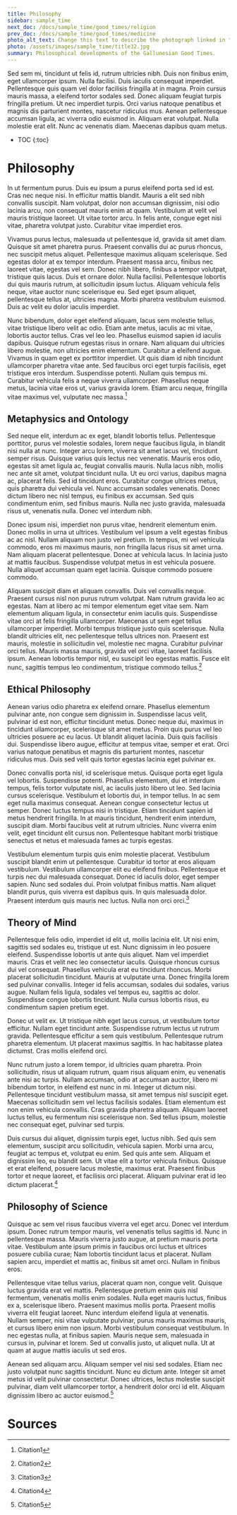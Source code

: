 ```yaml
---
title: Philosophy
sidebar: sample_time
next_doc: /docs/sample_time/good_times/religion
prev_doc: /docs/sample_time/good_times/medicine
photo_alt_text: Change this text to describe the photograph linked in "photo".
photo: /assets/images/sample_time/title32.jpg
summary: Philosophical developments of the Gallunesian Good Times.
---
```


Sed sem mi, tincidunt ut felis id, rutrum ultricies nibh. Duis non finibus enim, eget ullamcorper ipsum. Nulla facilisi. Duis iaculis consequat imperdiet. Pellentesque quis quam vel dolor facilisis fringilla at in magna. Proin cursus mauris massa, a eleifend tortor sodales sed. Donec aliquam feugiat turpis fringilla pretium. Ut nec imperdiet turpis. Orci varius natoque penatibus et magnis dis parturient montes, nascetur ridiculus mus. Aenean pellentesque accumsan ligula, ac viverra odio euismod in. Aliquam erat volutpat. Nulla molestie erat elit. Nunc ac venenatis diam. Maecenas dapibus quam metus. 

* TOC
{:toc}

# Philosophy

In ut fermentum purus. Duis eu ipsum a purus eleifend porta sed id est. Cras nec neque nisi. In efficitur mattis blandit. Mauris a elit sed nibh convallis suscipit. Nam volutpat, dolor non accumsan dignissim, nisi odio lacinia arcu, non consequat mauris enim at quam. Vestibulum at velit vel mauris tristique laoreet. Ut vitae tortor arcu. In felis ante, congue eget nisi vitae, pharetra volutpat justo. Curabitur vitae imperdiet eros.

Vivamus purus lectus, malesuada ut pellentesque id, gravida sit amet diam. Quisque sit amet pharetra purus. Praesent convallis dui ac purus rhoncus, nec suscipit metus aliquet. Pellentesque maximus aliquam scelerisque. Sed egestas dolor at ex tempor interdum. Praesent massa arcu, finibus nec laoreet vitae, egestas vel sem. Donec nibh libero, finibus a tempor volutpat, tristique quis lacus. Duis et ornare dolor. Nulla facilisi. Pellentesque lobortis dui quis mauris rutrum, at sollicitudin ipsum luctus. Aliquam vehicula felis neque, vitae auctor nunc scelerisque eu. Sed eget ipsum aliquet, pellentesque tellus at, ultricies magna. Morbi pharetra vestibulum euismod. Duis ac velit eu dolor iaculis imperdiet.

Nunc bibendum, dolor eget eleifend aliquam, lacus sem molestie tellus, vitae tristique libero velit ac odio. Etiam ante metus, iaculis ac mi vitae, lobortis auctor tellus. Cras vel leo leo. Phasellus euismod sapien id iaculis dapibus. Quisque rutrum egestas risus in ornare. Nam aliquam dui ultricies libero molestie, non ultricies enim elementum. Curabitur a eleifend augue. Vivamus in quam eget ex porttitor imperdiet. Ut quis diam id nibh tincidunt ullamcorper pharetra vitae ante. Sed faucibus orci eget turpis facilisis, eget tristique eros interdum. Suspendisse potenti. Nullam quis tempus mi. Curabitur vehicula felis a neque viverra ullamcorper. Phasellus neque metus, lacinia vitae eros ut, varius gravida lorem. Etiam arcu neque, fringilla vitae maximus vel, vulputate nec massa.[^1]

## Metaphysics and Ontology

Sed neque elit, interdum ac ex eget, blandit lobortis tellus. Pellentesque porttitor, purus vel molestie sodales, lorem neque faucibus ligula, in blandit nisi nulla at nunc. Integer arcu lorem, viverra sit amet lacus vel, tincidunt semper risus. Quisque varius quis lectus nec venenatis. Mauris eros odio, egestas sit amet ligula ac, feugiat convallis mauris. Nulla lacus nibh, mollis nec ante sit amet, volutpat tincidunt nulla. Ut eu orci varius, dapibus magna ac, placerat felis. Sed id tincidunt eros. Curabitur congue ultrices metus, quis pharetra dui vehicula vel. Nunc accumsan sodales venenatis. Donec dictum libero nec nisl tempus, eu finibus ex accumsan. Sed quis condimentum enim, sed finibus mauris. Nulla nec justo gravida, malesuada risus ut, venenatis nulla. Donec vel interdum nibh.

Donec ipsum nisi, imperdiet non purus vitae, hendrerit elementum enim. Donec mollis in urna ut ultrices. Vestibulum vel ipsum a velit egestas finibus ac ac nisl. Nullam aliquam non justo vel pretium. In tempus, mi vel vehicula commodo, eros mi maximus mauris, non fringilla lacus risus sit amet urna. Nam aliquam placerat pellentesque. Donec at vehicula lacus. In lacinia justo at mattis faucibus. Suspendisse volutpat metus in est vehicula posuere. Nulla aliquet accumsan quam eget lacinia. Quisque commodo posuere commodo.

Aliquam suscipit diam et aliquam convallis. Duis vel convallis neque. Praesent cursus nisl non purus rutrum volutpat. Nam rutrum gravida leo ac egestas. Nam at libero ac mi tempor elementum eget vitae sem. Nam elementum aliquam ligula, in consectetur enim iaculis quis. Suspendisse vitae orci at felis fringilla ullamcorper. Maecenas ut sem eget tellus ullamcorper imperdiet. Morbi tempus tristique justo quis scelerisque. Nulla blandit ultricies elit, nec pellentesque tellus ultrices non. Praesent est mauris, molestie in sollicitudin vel, molestie nec magna. Curabitur pulvinar orci tellus. Mauris massa mauris, gravida vel orci vitae, laoreet facilisis ipsum. Aenean lobortis tempor nisl, eu suscipit leo egestas mattis. Fusce elit nunc, sagittis tempus leo condimentum, tristique commodo tellus.[^2]

## Ethical Philosophy

Aenean varius odio pharetra ex eleifend ornare. Phasellus elementum pulvinar ante, non congue sem dignissim in. Suspendisse lacus velit, pulvinar id est non, efficitur tincidunt metus. Donec neque dui, maximus in tincidunt ullamcorper, scelerisque sit amet metus. Proin quis purus vel leo ultricies posuere ac eu lacus. Ut blandit aliquet lacinia. Duis quis facilisis dui. Suspendisse libero augue, efficitur at tempus vitae, semper et erat. Orci varius natoque penatibus et magnis dis parturient montes, nascetur ridiculus mus. Duis sed velit quis tortor egestas lacinia eget pulvinar ex.

Donec convallis porta nisl, id scelerisque metus. Quisque porta eget ligula vel lobortis. Suspendisse potenti. Phasellus elementum, dui et interdum tempus, felis tortor vulputate nisl, ac iaculis justo libero ut leo. Sed lacinia cursus scelerisque. Vestibulum et lobortis dui, in tempor tellus. In ac sem eget nulla maximus consequat. Aenean congue consectetur lectus ut semper. Donec luctus tempus nisi in tristique. Etiam tincidunt sapien id metus hendrerit fringilla. In at mauris tincidunt, hendrerit enim interdum, suscipit diam. Morbi faucibus velit at rutrum ultricies. Nunc viverra enim velit, eget tincidunt elit cursus non. Pellentesque habitant morbi tristique senectus et netus et malesuada fames ac turpis egestas.

Vestibulum elementum turpis quis enim molestie placerat. Vestibulum suscipit blandit enim ut pellentesque. Curabitur id tortor at eros aliquam vestibulum. Vestibulum ullamcorper elit eu eleifend finibus. Pellentesque et turpis nec dui malesuada consequat. Donec id iaculis dolor, eget semper sapien. Nunc sed sodales dui. Proin volutpat finibus mattis. Nam aliquet blandit purus, quis viverra est dapibus quis. In quis malesuada dolor. Praesent interdum quis mauris nec luctus. Nulla non orci orci.[^3]

## Theory of Mind

Pellentesque felis odio, imperdiet id elit ut, mollis lacinia elit. Ut nisi enim, sagittis sed sodales eu, tristique ut est. Nunc dignissim in leo posuere eleifend. Suspendisse lobortis ut ante quis aliquet. Nam vel imperdiet mauris. Cras et velit nec leo consectetur iaculis. Quisque rhoncus cursus dui vel consequat. Phasellus vehicula erat eu tincidunt rhoncus. Morbi placerat sollicitudin tincidunt. Mauris at vulputate urna. Donec fringilla lorem sed pulvinar convallis. Integer id felis accumsan, sodales dui sodales, varius augue. Nullam felis ligula, sodales vel tempus eu, sagittis ac dolor. Suspendisse congue lobortis tincidunt. Nulla cursus lobortis risus, eu condimentum sapien pretium eget.

Donec ut velit ex. Ut tristique nibh eget lacus cursus, ut vestibulum tortor efficitur. Nullam eget tincidunt ante. Suspendisse rutrum lectus ut rutrum gravida. Pellentesque efficitur a sem quis vestibulum. Pellentesque rutrum pharetra elementum. Ut placerat maximus sagittis. In hac habitasse platea dictumst. Cras mollis eleifend orci.

Nunc rutrum justo a lorem tempor, id ultricies quam pharetra. Proin sollicitudin, risus ut aliquam rutrum, quam risus aliquam enim, eu venenatis ante nisi ac turpis. Nullam accumsan, odio at accumsan auctor, libero mi bibendum tortor, in eleifend est nunc in mi. Integer ut dictum nisi. Pellentesque tincidunt vestibulum massa, sit amet tempus nisl suscipit eget. Maecenas sollicitudin sem vel lectus facilisis sodales. Etiam elementum est non enim vehicula convallis. Cras gravida pharetra aliquam. Aliquam laoreet luctus tellus, eu fermentum nisi scelerisque non. Sed tellus ipsum, molestie nec consequat eget, pulvinar sed turpis.

Duis cursus dui aliquet, dignissim turpis eget, luctus nibh. Sed quis sem elementum, suscipit arcu sollicitudin, vehicula sapien. Morbi urna arcu, feugiat ac tempus et, volutpat eu enim. Sed quis ante sem. Aliquam et dignissim leo, eu blandit sem. Ut vitae elit a tortor vehicula finibus. Quisque et erat eleifend, posuere lacus molestie, maximus erat. Praesent finibus tortor et neque laoreet, et facilisis orci placerat. Aliquam pulvinar erat id leo dictum placerat.[^4]

## Philosophy of Science

Quisque ac sem vel risus faucibus viverra vel eget arcu. Donec vel interdum ipsum. Donec rutrum tempor mauris, vel venenatis tellus sagittis id. Nunc in pellentesque massa. Mauris viverra justo augue, at pretium mauris porta vitae. Vestibulum ante ipsum primis in faucibus orci luctus et ultrices posuere cubilia curae; Nam lobortis tincidunt lacus et placerat. Nullam sapien arcu, imperdiet et mattis ac, finibus sit amet orci. Nullam in finibus eros.

Pellentesque vitae tellus varius, placerat quam non, congue velit. Quisque luctus gravida erat vel mattis. Pellentesque pretium enim quis nisl fermentum, venenatis mollis enim sodales. Nulla eget mauris luctus, finibus ex a, scelerisque libero. Praesent maximus mollis porta. Praesent mollis viverra elit feugiat laoreet. Nunc interdum eleifend ligula at venenatis. Nullam semper, nisi vitae vulputate pulvinar, purus mauris maximus mauris, et cursus libero enim non ipsum. Morbi vestibulum consequat vestibulum. In nec egestas nulla, at finibus sapien. Mauris neque sem, malesuada in cursus in, pulvinar et lorem. Sed ut convallis justo, ut aliquet nulla. Ut at quam at augue mattis iaculis ut sed eros.

Aenean sed aliquam arcu. Aliquam semper vel nisi sed sodales. Etiam nec justo volutpat nunc sagittis tincidunt. Nunc eu dictum ante. Integer sit amet metus id velit pulvinar consectetur. Donec ultrices, lectus molestie suscipit pulvinar, diam velit ullamcorper tortor, a hendrerit dolor orci id elit. Aliquam dignissim libero ac auctor euismod.[^5]

# Sources

[^1]: Citation1
[^2]: Citation2
[^3]: Citation3
[^4]: Citation4
[^5]: Citation5
